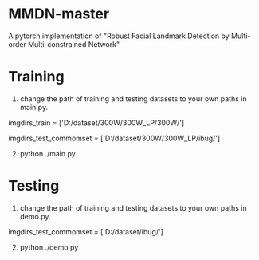 # MMDN-master
A pytorch implementation of "Robust Facial Landmark Detection by Multi-order Multi-constrained Network"
# Training 
1. change the path of training and testing datasets to your own paths in main.py. 

  imgdirs_train = ['D:/dataset/300W/300W_LP/300W/']

  imgdirs_test_commomset = ['D:/dataset/300W/300W_LP/ibug/']

2. python ./main.py

# Testing
1. change the path of training and testing datasets to your own paths in demo.py. 

  imgdirs_test_commomset = ['D:/dataset/ibug/']

2. python ./demo.py

